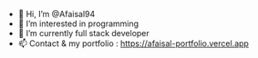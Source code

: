- 👋 Hi, I’m @Afaisal94
- 👀 I’m interested in programming
- 🌱 I’m currently full stack developer
- 📫 Contact & my portfolio : https://afaisal-portfolio.vercel.app

<!---
Afaisal94/Afaisal94 is a ✨ special ✨ repository because its `README.md` (this file) appears on your GitHub profile.
You can click the Preview link to take a look at your changes.
--->
